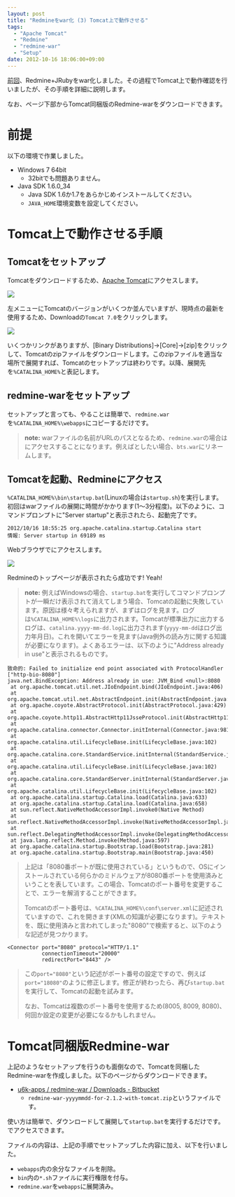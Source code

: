 ```yaml
---
layout: post
title: "Redmineをwar化 (3) Tomcat上で動作させる"
tags:
  - "Apache Tomcat"
  - "Redmine"
  - "redmine-war"
  - "Setup"
date: 2012-10-16 18:06:00+09:00
---
```


[前回](http://u6k-apps.blogspot.jp/2012/10/redminewar-2-warblerwar.html)、Redmine+JRubyをwar化しました。その過程でTomcat上で動作確認を行いましたが、その手順を詳細に説明します。

なお、ページ下部からTomcat同梱版のRedmine-warをダウンロードできます。

<!-- more -->

# 前提

以下の環境で作業しました。

* Windows 7 64bit
    * 32bitでも問題ありません。
* Java SDK 1.6.0_34
    * Java SDK 1.6か1.7をあらかじめインストールしてください。
    * `JAVA_HOME`環境変数を設定してください。

# Tomcat上で動作させる手順

## Tomcatをセットアップ

Tomcatをダウンロードするため、[Apache Tomcat](http://tomcat.apache.org/)にアクセスします。

![](http://1.bp.blogspot.com/-dCL5slpfL0A/UH0O3Nszl7I/AAAAAAAAALQ/-H2I0EQ7r1g/s1600/001.png)

左メニューにTomcatのバージョンがいくつか並んでいますが、現時点の最新を使用するため、Downloadの`Tomcat 7.0`をクリックします。

![](http://4.bp.blogspot.com/-IJoePrNSlvk/UH0O3HwvfGI/AAAAAAAAALU/kmNyzd2kybU/s1600/002.png)

いくつかリンクがありますが、[Binary Distributions]→[Core]→[zip]をクリックして、Tomcatのzipファイルをダウンロードします。このzipファイルを適当な場所で展開すれば、Tomcatのセットアップは終わりです。以降、展開先を`%CATALINA_HOME%`と表記します。

## redmine-warをセットアップ

セットアップと言っても、やることは簡単で、`redmine.war`を`%CATALINA_HOME%\webapps`にコピーするだけです。

> **note:** warファイルの名前がURLのパスとなるため、`redmine.war`の場合は[](http://localhost:8080/redmine/)にアクセスすることになります。例えば[](http://localhost:8080/bts/)としたい場合、`bts.war`にリネームします。

## Tomcatを起動、Redmineにアクセス

`%CATALINA_HOME%\bin\startup.bat`(Linuxの場合は`startup.sh`)を実行します。初回はwarファイルの展開に時間がかかります(1～3分程度)。以下のように、コマンドプロンプトに"Server startup"と表示されたら、起動完了です。

```
2012/10/16 18:55:25 org.apache.catalina.startup.Catalina start
情報: Server startup in 69189 ms
```

Webブラウザで[](http://localhost:8080/redmine/)にアクセスします。

![](http://1.bp.blogspot.com/-DMlkgktvSRM/UHghmyqiS1I/AAAAAAAAABk/vFkJRqYqqrc/s1600/002.PNG)

Redmineのトップページが表示されたら成功です! Yeah!

> **note:** 例えばWindowsの場合、`startup.bat`を実行してコマンドプロンプトが一瞬だけ表示されて消えてしまう場合、Tomcatの起動に失敗しています。原因は様々考えられますが、まずはログを見ます。ログは`%CATALINA_HOME%\logs`に出力されます。Tomcatが標準出力に出力するログは、`catalina.yyyy-mm-dd.log`に出力されます(`yyyy-mm-dd`はログ出力年月日)。これを開いてエラーを見ます(Java例外の読み方に関する知識が必要になります)。よくあるエラーは、以下のように"Address already in use"と表示されるものです。
```
致命的: Failed to initialize end point associated with ProtocolHandler ["http-bio-8080"]
java.net.BindException: Address already in use: JVM_Bind <null>:8080
 at org.apache.tomcat.util.net.JIoEndpoint.bind(JIoEndpoint.java:406)
 at org.apache.tomcat.util.net.AbstractEndpoint.init(AbstractEndpoint.java:610)
 at org.apache.coyote.AbstractProtocol.init(AbstractProtocol.java:429)
 at org.apache.coyote.http11.AbstractHttp11JsseProtocol.init(AbstractHttp11JsseProtocol.java:119)
 at org.apache.catalina.connector.Connector.initInternal(Connector.java:981)
 at org.apache.catalina.util.LifecycleBase.init(LifecycleBase.java:102)
 at org.apache.catalina.core.StandardService.initInternal(StandardService.java:559)
 at org.apache.catalina.util.LifecycleBase.init(LifecycleBase.java:102)
 at org.apache.catalina.core.StandardServer.initInternal(StandardServer.java:814)
 at org.apache.catalina.util.LifecycleBase.init(LifecycleBase.java:102)
 at org.apache.catalina.startup.Catalina.load(Catalina.java:633)
 at org.apache.catalina.startup.Catalina.load(Catalina.java:658)
 at sun.reflect.NativeMethodAccessorImpl.invoke0(Native Method)
 at sun.reflect.NativeMethodAccessorImpl.invoke(NativeMethodAccessorImpl.java:39)
 at sun.reflect.DelegatingMethodAccessorImpl.invoke(DelegatingMethodAccessorImpl.java:25)
 at java.lang.reflect.Method.invoke(Method.java:597)
 at org.apache.catalina.startup.Bootstrap.load(Bootstrap.java:281)
 at org.apache.catalina.startup.Bootstrap.main(Bootstrap.java:450)
```
> 上記は「8080番ポートが既に使用されている」というもので、OSにインストールされている何らかのミドルウェアが8080番ポートを使用済みということを表しています。この場合、Tomcatのポート番号を変更することで、エラーを解消することができます。
>
> Tomcatのポート番号は、`%CATALINA_HOME%\conf\server.xml`に記述されていますので、これを開きます(XMLの知識が必要になります)。テキストを、既に使用済みと言われてしまった"8080"で検索すると、以下のような記述が見つかります。
```
<Connector port="8080" protocol="HTTP/1.1"
           connectionTimeout="20000"
           redirectPort="8443" />
```
> この`port="8080"`という記述がポート番号の設定ですので、例えば`port="18080"`のように修正します。修正が終わったら、再び`startup.bat`を実行して、Tomcatの起動を試みます。
>
> なお、Tomcatは複数のポート番号を使用するため(8005, 8009, 8080)、何回か設定の変更が必要になるかもしれません。

# Tomcat同梱版Redmine-war

上記のようなセットアップを行うのも面倒なので、Tomcatを同梱したRedmine-warを作成しました。以下のページからダウンロードできます。

* [u6k-apps / redmine-war / Downloads - Bitbucket](https://bitbucket.org/u6kapps/redmine-war/downloads)
    * `redmine-war-yyyymmdd-for-2.1.2-with-tomcat.zip`というファイルです。

使い方は簡単で、ダウンロードして展開して`startup.bat`を実行するだけです。[](http://localhost:8080/redmine/)でアクセスできます。

ファイルの内容は、上記の手順でセットアップした内容に加え、以下を行いました。

* `webapps`内の余分なファイルを削除。
* `bin`内の`*.sh`ファイルに実行権限を付与。
* `redmine.war`を`webapps`に展開済み。
